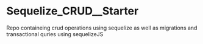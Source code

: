 # Sequelize_CRUD__Starter
Repo containeing crud operations using sequelize as well as migrations and transactional quries using sequelizeJS
